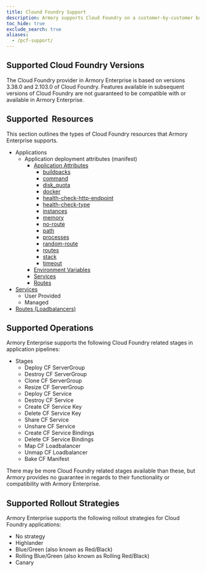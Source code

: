 ```yaml
---
title: Clound Foundry Support 
description: Armory supports Cloud Foundry on a customer-by-customer basis. Additionally, Armory's support for the Cloud Foundry provider in Armory Enterprise is limited to what is explicitly defined on this page. 
toc_hide: true
exclude_search: true
aliases:
  - /pcf-support/
---
```


## Supported Cloud Foundry Versions

The Cloud Foundry provider in Armory Enterprise is based on versions 3.38.0 and 2.103.0 of Cloud Foundry. Features available in subsequent versions of Cloud Foundry are not guaranteed to be compatible with or available in Armory Enterprise.

## Supported  Resources

This section outlines the types of Cloud Foundry resources that Armory Enterprise supports.

- Applications
    - Application deployment attributes (manifest)
        - [Application Attributes](https://docs.cloudfoundry.org/devguide/deploy-apps/manifest-attributes.html#optional-attributes)
            - [buildpacks](https://docs.cloudfoundry.org/devguide/deploy-apps/manifest-attributes.html#buildpack)
            - [command](https://docs.cloudfoundry.org/devguide/deploy-apps/manifest-attributes.html#start-commands)
            - [disk_quota](https://docs.cloudfoundry.org/devguide/deploy-apps/manifest-attributes.html#disk-quota)
            - [docker](https://docs.cloudfoundry.org/devguide/deploy-apps/manifest-attributes.html#docker)
            - [health-check-http-endpoint](https://docs.cloudfoundry.org/devguide/deploy-apps/manifest-attributes.html#health-check-http-endpoint)
            - [health-check-type](https://docs.cloudfoundry.org/devguide/deploy-apps/manifest-attributes.html#health-check-type)
            - [instances](https://docs.cloudfoundry.org/devguide/deploy-apps/manifest-attributes.html#instances)
            - [memory](https://docs.cloudfoundry.org/devguide/deploy-apps/manifest-attributes.html#memory)
            - [no-route](https://docs.cloudfoundry.org/devguide/deploy-apps/manifest-attributes.html#no-route)
            - [path](https://docs.cloudfoundry.org/devguide/deploy-apps/manifest-attributes.html#path)
            - [processes](https://docs.cloudfoundry.org/devguide/deploy-apps/manifest-attributes.html#processes)
            - [random-route](https://docs.cloudfoundry.org/devguide/deploy-apps/manifest-attributes.html#random-route)
            - [routes](https://docs.cloudfoundry.org/devguide/deploy-apps/manifest-attributes.html#routes)
            - [stack](https://docs.cloudfoundry.org/devguide/deploy-apps/manifest-attributes.html#stack)
            - [timeout](https://docs.cloudfoundry.org/devguide/deploy-apps/manifest-attributes.html#timeout)
        - [Environment Variables](https://docs.cloudfoundry.org/devguide/deploy-apps/manifest-attributes.html#env-block)
        - [Services](https://docs.cloudfoundry.org/devguide/deploy-apps/manifest-attributes.html#services-block)
        - [Routes](https://docs.cloudfoundry.org/devguide/deploy-apps/routes-domains.html) 
- [Services](https://docs.cloudfoundry.org/devguide/services/)
    - User Provided
    - Managed
- [Routes (Loadbalancers)](https://docs.cloudfoundry.org/devguide/deploy-apps/routes-domains.html)



## Supported Operations

Armory Enterprise supports the following Cloud Foundry related stages in application pipelines:

- Stages
    - Deploy CF ServerGroup
    - Destroy CF ServerGroup
    - Clone CF ServerGroup
    - Resize CF ServerGroup
    - Deploy CF Service
    - Destroy CF Service
    - Create CF Service Key
    - Delete CF Service Key
    - Share CF Service
    - Unshare CF Service
    - Create CF Service Bindings
    - Delete CF Service Bindings
    - Map CF Loadbalancer
    - Unmap CF Loadbalancer
    - Bake CF Manifest

There may be more Cloud Foundry related stages available than these, but Armory provides no guarantee in regards to their functionality  or compatibility with Armory Enterprise.

## Supported Rollout Strategies

Armory Enterprise supports the following rollout strategies for Cloud Foundry applications:

- No strategy
- Highlander
- Blue/Green (also known as Red/Black)
- Rolling Blue/Green (also known as Rolling Red/Black)
- Canary
